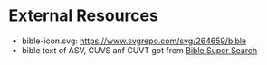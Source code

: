 # External Resources
- bible-icon.svg: https://www.svgrepo.com/svg/264659/bible
- bible text of ASV, CUVS anf CUVT got from [Bible Super Search](https://www.biblesupersearch.com/bible-downloads/)